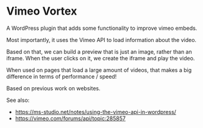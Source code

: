 # Vimeo Vortex

A WordPress plugin that adds some functionality to improve vimeo embeds.

Most importantly, it uses the Vimeo API to load information about the video. 

Based on that, we can build a preview that is just an image, rather than an iframe. When the user clicks on it, we create the iframe and play the video.

When used on pages that load a large amount of videos, that makes a big difference in terms of performance / speed!

Based on previous work on websites.

See also:

* https://ms-studio.net/notes/using-the-vimeo-api-in-wordpress/
* https://vimeo.com/forums/api/topic:285857

